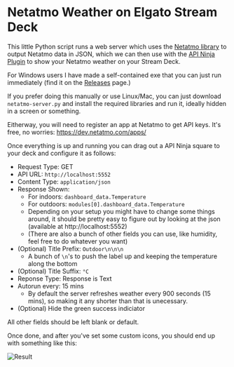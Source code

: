 # Netatmo Weather on Elgato Stream Deck

This little Python script runs a web server which uses the [Netatmo library](https://pypi.org/project/netatmo/) to output Netatmo data in JSON, which we can then use with the [API Ninja Plugin](https://barraider.com/) to show your Netatmo weather on your Stream Deck.

For Windows users I have made a self-contained exe that you can just run immediately (find it on the [Releases](https://github.com/lambdan/netatmo-stream-deck/releases) page.)

If you prefer doing this manually or use Linux/Mac, you can just download `netatmo-server.py` and install the required libraries and run it, ideally hidden in a screen or something.

Eitherway, you will need to register an app at Netatmo to get API keys. It's free, no worries: https://dev.netatmo.com/apps/

Once everything is up and running you can drag out a API Ninja square to your deck and configure it as follows:

- Request Type: GET
- API URL: `http://localhost:5552`
- Content Type: `application/json`
- Response Shown: 
	- For indoors: `dashboard_data.Temperature` 
	- For outdoors: `modules[0].dashboard_data.Temperature`
	- Depending on your setup you might have to change some things around, it should be pretty easy to figure out by looking at the json (available at http://localhost:5552)
	- (There are also a bunch of other fields you can use, like humidity, feel free to do whatever you want)
- (Optional) Title Prefix: `Outdoor\n\n\n`
	- A bunch of `\n`'s to push the label up and keeping the temperature along the bottom
- (Optional) Title Suffix: `°C`
- Reponse Type: Response is Text
- Autorun every: 15 mins
	- By default the server refreshes weather every 900 seconds (15 mins), so making it any shorter than that is unecessary.
- (Optional) Hide the green success indiciator

All other fields should be left blank or default.

Once done, and after you've set some custom icons, you should end up with something like this:

![Result](https://lambdan.se/img/shellfish/6950193.jpg)
